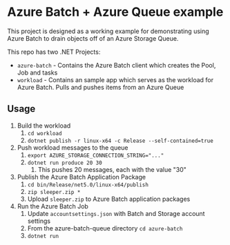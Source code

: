 # Azure Batch + Azure Queue example

This project is designed as a working example for demonstrating using Azure Batch to drain objects off of an Azure Storage Queue.

This repo has two .NET Projects:
* `azure-batch` - Contains the Azure Batch client which creates the Pool, Job and tasks
* `workload` - Contains an sample app which serves as the workload for Azure Batch.  Pulls and pushes items from an Azure Queue

## Usage

1. Build the workload
   1. `cd workload`
   1. `dotnet publish -r linux-x64 -c Release --self-contained=true`
1. Push workload messages to the queue
   1. `export AZURE_STORAGE_CONNECTION_STRING="..."`
   1. `dotnet run produce 20 30`
      1. This pushes 20 messages, each with the value "30"
2. Publish the Azure Batch Application Package
   1. `cd bin/Release/net5.0/linux-x64/publish`
   2. `zip sleeper.zip *`
   3. Upload `sleeper.zip` to Azure Batch application packages
3. Run the Azure Batch Job
   1. Update `accountsettings.json` with Batch and Storage account settings
   2. From the azure-batch-queue directory `cd azure-batch`
   3. `dotnet run`